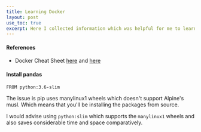 ```yaml
---
title: Learning Docker 
layout: post
use_toc: true
excerpt: Here I collected information which was helpful for me to learn about docker
---
```


#### References
  - Docker Cheat Sheet [here](https://github.com/eon01/DockerCheatSheet) and [here](https://dockercheatsheet.painlessdocker.com/)

#### Install pandas 
```
FROM python:3.6-slim
```
The issue is pip uses manylinux1 wheels which doesn't support Alpine's musl.
Which means that you'll be installing the packages from source.

I would advise using `python:slim` which supports the `manylinux1` wheels
and also saves considerable time and space comparatively.
